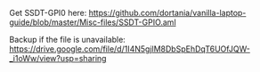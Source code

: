 Get SSDT-GPI0 here: https://github.com/dortania/vanilla-laptop-guide/blob/master/Misc-files/SSDT-GPIO.aml

Backup if the file is unavailable: https://drive.google.com/file/d/1I4N5gjlM8DbSpEhDqT6UOfJQW-_i1oWw/view?usp=sharing